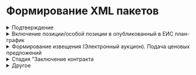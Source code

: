 # Формирование XML пакетов 


<details><summary>Подтверждение </summary>
Название шаблона пакета: confirmation

    <ns:id> - 36 символов
    <ns:loadId> - 8 цифр
    <ns:refId> - текст <ns:id> исходящего файла
    </details>
</details>

<details><summary>Включение позиции/особой позиции в опубликованный в ЕИС план-график</summary>

Общая информация

    <ns:id> - 8 цифр
    <ns:externalId> - текст <ns:externalId> исходящего файла   
    <ns:planNumber> - текст <ns:planNumber> исходящего файла
    <ns:versionNumber> - текст <ns:versionNumber> исходящего файла
    <ns:confirmDate> - текст <ns:confirmDate> исходящего файла

Если **обычная позиция** плана-графика

    <ns:positions><ns:position>
        <ns:commonInfo><ns:positionNumber> - 24 чмсла
        <ns:commonInfo><ns:extNumber> - текст <ns:extNumber> исходящего файла
        <ns:commonInfo><ns:IKZ> - текст <ns:IKZ> исходящего файла, если НЕТ: 36 цифр
        <ns:commonInfo><ns:publishYear> - текст <ns:publishYear> исходящего файла
        <ns:commonInfo><ns:IKU> - текст <ns:IKU> исходящего файла, если НЕТ: 20 цифр
        <ns:commonInfo><ns:purchaseNumber> - текст <ns:purchaseNumber> исходящего файла

Если **особая позиция** плана-графика

    <ns:specialPurchasePositions><ns:specialPurchasePosition>
        <ns:positionNumber> - случайное целое число (24)
        <ns:extNumber> - текст <ns:extNumber> исходящего файла
        <ns:IKZ> - текст <ns:IKZ> исходящего файла, если НЕТ: 36 цифр
        <ns:publishYear> - текст <ns:publishYear> исходящего файла
        <ns:IKU> - текст <ns:IKU> исходящего файла, если НЕТ: 20 цифр
        <ns:purchaseNumber> - текст <ns:purchaseNumber> исходящего файла

__Фактический результат:__

</details>


<details><summary>Формирование извещения (Электронный аукцион). Подача ценовых предложений</summary>

Исходящий файл: 2.xml (должен соответствовать схеме fcsIntegration.xsd)  
Входящий файл: 1427epNotificationEF2020_0372200000923000013_31563898.xml (должен соответствовать схеме fcsExport.xsd)

    Действия с тегами во входящем файле:

    Атрибуты "schemeVersion" тегов <ns2:epNotificationEF2020> входящего файла и <main:data> исходящего файл должны быть одинаковые

    <ns9:id> - последние 4 цифры текста тега меняем на 4 случайные цифры
    <ns9:externalId> - текст тега меняем на текст тега <externalId> исходящего файла   
    <ns9:purchaseNumber>[первый тег сначала] - последние 4 цифры текста тега меняем на 4 случайные цифры
    <ns9:docNumber> - последние 4 цифры текста тега меняем на 4 случайные цифры
    <ns9:plannedPublishDate> - текст тега меняем на текущую дату в исходном формате
    <ns9:publishDTInEIS> - текст тега меняем на текущую дату в исходном формате
    <ns9:purchaseObjectInfo> - текст тега меняем на текст тега <purchaseObjectInfo> исходящего файла  
    <ns3:docDate> - текст тега меняем на текущую дату в исходном формате
    <ns3:docDate> - текст тега меняем на текущую дату в исходном формате
    <ns9:endDT> - текст тега меняем на текст тега <endDT> исходящего файла 
    <ns9:summarizingDate> - текст тега меняем на текст тега <summarizingDate> исходящего файла 
    <ns9:sid> - последние 4 цифры текста тега меняем на 4 случайные цифры
    <ns9:externalSid> - текст тега меняем на текст тега <externalSid> исходящего файла 

    После внесения изменений входящий файл необходимо сохранить и отправить*!

### Ожидаемый результат: ###


Извещение находится в реестре: Определение поставщика -> Извещения о размещении -> В работе  
Статус позиции: "Ожидание публикации" -> "Подача ценовых предложений"
</details>

<details><summary>Стадия "Заключение контракта</summary>

Исходящий файл: 2.xml (должен соответствовать схеме fcsIntegration.xsd)  
Входящий файл: 1051epProtocolEF2020Final_0372200280322000019_37810684.xml (должен соответствовать схеме fcsExport.xsd)

    Действия с тегами во входящем файле:

    Атрибуты "schemeVersion" тегов <data> входящего файла и <main:data> исходящего файл должны быть одинаковые

    <ns9:id> - последние 4 цифры текста тега меняем на 4 случайные цифры
    <ns9:externalId> - текст тега меняем на текст тега <externalId> исходящего файла   
    <ns9:purchaseNumber> - текст тега меняем на текст тега <<ns9:purchaseNumber> входящего файла на стадии 2
    <ns9:publishDTInEIS> - текст тега меняем на текущую дату в исходном формате
    <ns9:publishDTInETP> - текст тега меняем на текущую дату в исходном формате
    <ns9:procedureDT> - текст тега меняем на текущую дату в исходном формате
    <ns9:signDT> - текст тега меняем на текущую дату в исходном формате
    <ns3:docDate> - текст тега меняем на текущую дату в исходном формате
    <ns3:docDate> - текст тега меняем на текущую дату в исходном формате

    После внесения изменений входящий файл необходимо сохранить и отправить*!

### Ожидаемый результат: ###



Контракт находится в реестре: Исполнение -> Регистрация контрактов -> Контракты на этапе заключения  
Статус позиции: "Подача ценовых предложений" -> "Заключение контракта"

</details>

<details><summary>Другое</summary>
# Исполнение контракта #

## 1. Стадия "Ожидание публикации (контракт)" ##

Исходящий файл: 3.xml (должен соответствовать схеме fcsIntegration.xsd)  
Входящий файл: 5975222_oosconfirm_xml.xml >!(должен соответствовать схеме fcsIntegration.xsd)

    Действия с тегами во входящем файле:

    Атрибуты "schemeVersion" тегов <data> входящего файла и <ext:data> исходящего файл должны быть одинаковые

    <id> - последние 4 цифры текста тега меняем на 4 случайные цифры
    <createDateTime> - текст тега меняем на текущую дату в исходном формате
    <ns2:loadId> - последние 4 цифры текста тега меняем на 4 случайные цифры
    <ns2:refId> - текст тега меняем на текст тега <ext:id> исходящего файла

    После внесения изменений входящий файл необходимо сохранить и отправить*!

### Ожидаемый результат: ###

Контракт находится в реестре: Исполнение -> Регистрация контрактов -> Контракты на этапе заключения  
Статус позиции: "Заключение контракта" -> "Ожидание публикации (контракт)"

## 2. Стадия "Исполнение контракта. Часть 1" ##

Исходящий файл: 3.xml (должен соответствовать схеме fcsIntegration.xsd)  
Входящий файл: contract_2780804383319000083_41655568_admin_1201 (должен соответствовать схеме fcsExport.xsd)

    Действия с тегами во входящем файле:

    Атрибуты "schemeVersion" тегов <ns2:epNotificationEF2020> входящего файла и <main:data> исходящего файл должны быть одинаковые

    <id> - последние 4 цифры текста тега меняем на 4 случайные цифры
    <externalId> - текст тега меняем на текст тега <externalId> исходящего файла 
    <placementDate> - текст тега меняем на текущую дату в исходном формате
    <publishDate> - текст тега меняем на текст тега <publishDate> исходящего файла 
    <foundation> - тега меняем на тег <foundation> исходящего файла 
    <customer> - тега меняем на тег <customer> исходящего файла 
    <placer> - тега меняем на тег <placer> исходящего файла 
    <finances> - тега меняем на тег <finances> исходящего файла 
    <cmn:plan2020Number> - название тега меняем на <ns3:plan2020Number>
    <cmn:position2020Number> - название тега меняем на <ns3:position2020Number>
    <protocolDate> - текст тега меняем на текст тега <protocolDate> исходящего файла 
    <documentCode> - последние 4 цифры текста тега меняем на 4 случайные цифры
    <signDate> - текст тега меняем на текст тега <signDate> исходящего файла 
    <regNum> - последние 4 цифры текста тега меняем на 4 случайные цифры
    <number> - текст тега меняем на текст тега <number> исходящего файла 
    <contractSubject> - текст тега меняем на текст тега <contractSubject> исходящего файла 
    <priceInfo> - тега меняем на тег <finances> исходящего файла 
    <executionPeriod> - тега меняем на тег <executionPeriod> исходящего файла 
    <products> - тега меняем на тег <products> исходящего файла 
    <docRegNumber> - текст тега меняем на текст тега <regNum> входящего файла 
    <docRegNumber> - текст тега меняем на текст тега <regNum> входящего файла 
    <docRegNumber> - текст тега меняем на текст тега <regNum> входящего файла 

    После внесения изменений входящий файл необходимо сохранить и отправить*!

### Ожидаемый результат: ###

Контракт находится в реестре: Исполнение -> Реестр контрактов -> Контракты на этапе исполнения (последняя страница)  
Статус позиции: "Ожидание публикации (контракт)" -> "Исполнение контракта"

## 3. Стадия "Исполнение контракта. Часть 2" ##

Исходящий файл: 4.xml (должен соответствовать схеме fcsIntegration.xsd)  
Входящий файл: contractProcedure_2781148800721000013_181831266.xml (должен соответствовать схеме fcsExport.xsd)

    Действия с тегами во входящем файле:

    Атрибуты "schemeVersion" тегов <ns2:contractProcedure> входящего файла и <ext:data> исходящего файл должны быть одинаковые

    <ns2:id> - последние 4 цифры текста тега меняем на 4 случайные цифры
    <ns2:regNum> - текст тега меняем на текст тега <regNum> исходящего файла   
    <ns2:publishDate> - текст тега меняем на текущую дату в исходном формате
    <endDate> - текст тега меняем на текст тега <endDate> исходящего файла

    <fulfilledCost> - текст тега меняем на текст тега <fulfilledCost> исходящего файла   
    <docRegNumber> (все теги) - текст тега меняем на текст тега <regNum> исходящего файла   

    <executions>
        <execution>
            <docAcceptance> - меняеем текс теги у всех документов
                <sid> - добавить новый тег с текстом (любое число)
                <code> - текст тега меняем на текст тега <code> исходящего файла   
                <name> - текст тега меняем на текст тега <name> исходящего файла   
                <documentDate> - текст тега меняем на текст тега <documentDate> исходящего файла           
                <documentNum> - текст тега меняем на текст тега <documentNum> исходящего файла   
                <deliveryAcceptDate> - текст тега меняем на текст тега <deliveryAcceptDate> исходящего файла

    После внесения изменений входящий файл необходимо сохранить и отправить*!

### Ожидаемый результат: ###

Контракт находится в реестре: Исполнение -> Реестр контрактов -> Контракты на этапе исполнения (последняя страница)  
Статус позиции: "Ожидание публикации (контракт)" -> "Исполнение контракта"

***

#       * Отправка файла (пакета xml) #

    1. Авторизоваться на тестовом стенде по логину "Semenova1"
    2. В панели пользователя выбрать: Администрирование -> Контент -> Загрузка файлов во входящие
    3. Нажать кнопку "Выбрать и загрузить файл" и выбрать входящий файл
    4. Нажать кнопку "Принять и очистить"

#       Глоссарий тегов #

    <finalStageExecution> - закроет контракт (True/False)
    <regNum> - реестровый номер контракта (int)

</details>
